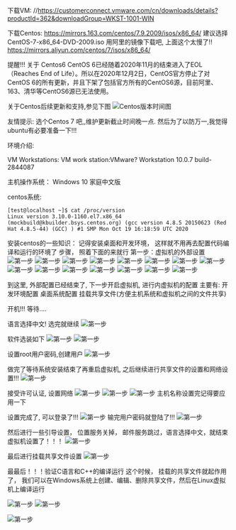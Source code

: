 下载VM:
//https://customerconnect.vmware.com/cn/downloads/details?productId=362&downloadGroup=WKST-1001-WIN



下载Centos: https://mirrors.163.com/centos/7.9.2009/isos/x86_64/
        建议选择CentOS-7-x86_64-DVD-2009.iso
        用阿里的镜像下载吧, 上面这个太慢了!!
        https://mirrors.aliyun.com/centos/7/isos/x86_64/

提醒!!!
关于 Centos6
CentOS 6已经随着2020年11月的结束进入了EOL（Reaches End of Life）。所以在2020年12月2日，CentOS官方停止了对CentOS 6的所有更新，并且下架了包括官方所有的CentOS6源，目前阿里、163、清华等CentOS6源已无法使用。

关于Centos后续更新和支持,参见下图
![Centos版本时间图](../assets/centos_version_Time.jpg)

友情提示: 选个Centos 7 吧,,维护更新截止时间晚一点.
            然后为了以防万一,我觉得ubuntu有必要准备一下!!!


环境介绍:

VM Workstations:
VM work station:VMware? Workstation 10.0.7 build-2844087

主机操作系统：
Windows 10 家庭中文版

centos系统:
```
[test@localhost ~]$ cat /proc/version 
Linux version 3.10.0-1160.el7.x86_64 (mockbuild@kbuilder.bsys.centos.org) (gcc version 4.8.5 20150623 (Red Hat 4.8.5-44) (GCC) ) #1 SMP Mon Oct 19 16:18:59 UTC 2020
```

安装centos的一些知识：
记得安装桌面和开发环境， 这样就不用再去配置代码编译和运行的环境了
步骤， 照着下面的来就行
第一步：虚拟机的外部设置
![第一步](../assets/1.png)
![第一步](../assets/2.png)
![第一步](../assets/3.png)
![第一步](../assets/4.png)
![第一步](../assets/5.png)
![第一步](../assets/6.png)
![第一步](../assets/7.png)
![第一步](../assets/8.png)
![第一步](../assets/9.png)
![第一步](../assets/10.png)
![第一步](../assets/11.png)
![第一步](../assets/12.png)
![第一步](../assets/13.png)
![第一步](../assets/14.png)
![第一步](../assets/15.png)


到这里, 外部配置已经结束了, 下一步开启虚拟机, 进行内虚拟机的配置
主要有:
开发环境配置
桌面系统配置
挂载共享文件(方便主机系统和虚拟机之间的文件共享)


开机!!!
等待....


语言选择中文! 选完就继续
![第一步](../assets/21.png)

软件选装如下
![第一步](../assets/23.png)
![第一步](../assets/22.png)


设置root用户密码,创建用户
![第一步](../assets/26.png)

做完了等待系统安装结束了再重启虚拟机, 之后继续进行共享文件的设置和网络设置!!!
![第一步](../assets/31.png)

接受许可认证, 设置网络
![第一步](../assets/32.png)
![第一步](../assets/33.png)
![第一步](../assets/34.png)
主机名称设置完记得要应用一下


设置完成了, 可以登录了!!!
![第一步](../assets/36.png)
输完用户密码就登陆了!!!
![第一步](../assets/37.png)

然后进行一些引导设置， 位置服务关掉， 邮件服务跳过，语言选择中文，就结束虚拟机设置了！！！
![第一步](../assets/38.png)


最后进行挂载共享文件设置
![第一步](../assets/40.png)




最最后！！！验证C语言和C++的编译运行
这个时候， 挂载的共享文件就起作用了， 我们可以在Windows系统上创建、编辑、删除共享文件，然后在Linux虚拟机上编译运行

![第一步](../assets/51.png)
![第一步](../assets/52.png)

![第一步](../assets/53.png)